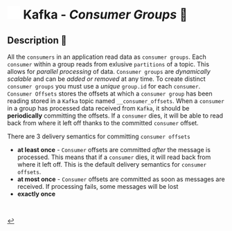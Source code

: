 # <img src="../../assets/img/kafka.png" width="30px"> **Kafka** - ***Consumer Groups*** 👥


## **Description** 👀

All the `consumers` in an application read data as `consumer groups`. Each `consumer` within a group reads from exlusive `partitions` of a topic. This allows for *parallel processing* of data. `Consumer groups` are *dynamically scalable* and can be *added or removed* at any time. To create distinct `consumer groups` you must use a *unique* `group.id` for each `consumer`. `Consumer Offsets` stores the offsets at which a `consumer group` has been reading stored in a `Kafka` topic named `__consumer_offsets`. When a `consumer` in a group has processed data received from `Kafka`, it should be **periodically** committing the offsets. If a `consumer` dies, it will be able to read back from where it left off thanks to the committed `consumer` offset. 

There are 3 delivery semantics for committing `consumer offsets`

* **at least once** - `Consumer` offsets are committed *after* the message is processed. This means that if a `consumer` dies, it will read back from where it left off. This is the default delivery semantics for `consumer offsets`.
* **at most once** - `Consumer` offsets are committed as soon as messages are received. If processing fails, some messages will be lost
* **exactly once**



<!-- <br />

## **Basic** `Commands` 📝

<br />


## **Examples** 🧩 -->

<br />

[↩️](../README.md)
